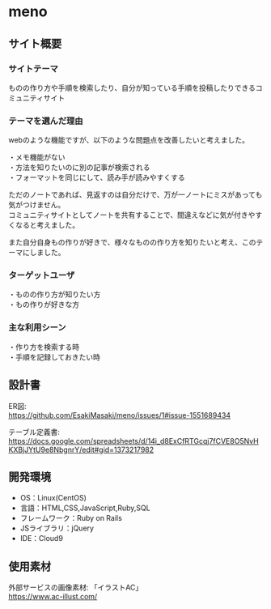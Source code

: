 # meno

## サイト概要
### サイトテーマ
ものの作り方や手順を検索したり、自分が知っている手順を投稿したりできるコミュニティサイト

### テーマを選んだ理由
webのような機能ですが、以下のような問題点を改善したいと考えました。

・メモ機能がない  
・方法を知りたいのに別の記事が検索される  
・フォーマットを同じにして、読み手が読みやすくする  

ただのノートであれば、見返すのは自分だけで、万が一ノートにミスがあっても気がつけません。  
コミュニティサイトとしてノートを共有することで、間違えなどに気が付きやすくなると考えました。  

また自分自身もの作りが好きで、様々なものの作り方を知りたいと考え、このテーマにしました。

### ターゲットユーザ
・ものの作り方が知りたい方  
・もの作りが好きな方  

### 主な利用シーン
・作り方を検索する時  
・手順を記録しておきたい時  

## 設計書
ER図:  
https://github.com/EsakiMasaki/meno/issues/1#issue-1551689434

テーブル定義書:  
https://docs.google.com/spreadsheets/d/14i_d8ExCfRTGcqj7fCVE8O5NvHKXBjJYtU9e8NbgnrY/edit#gid=1373217982

## 開発環境
- OS：Linux(CentOS)
- 言語：HTML,CSS,JavaScript,Ruby,SQL
- フレームワーク：Ruby on Rails
- JSライブラリ：jQuery
- IDE：Cloud9

## 使用素材
外部サービスの画像素材: 「イラストAC」  
https://www.ac-illust.com/
